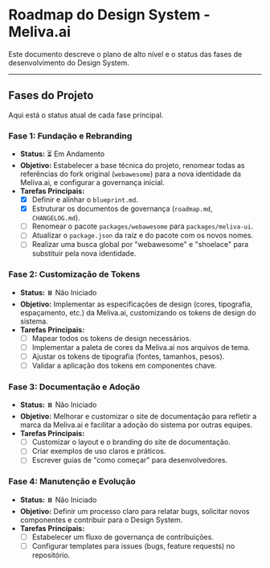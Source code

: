 # Roadmap do Design System - Meliva.ai

Este documento descreve o plano de alto nível e o status das fases de desenvolvimento do Design System.

---

## Fases do Projeto

Aqui está o status atual de cada fase principal.

### Fase 1: Fundação e Rebranding
*   **Status:** ⏳ Em Andamento
*   **Objetivo:** Estabelecer a base técnica do projeto, renomear todas as referências do fork original (`webawesome`) para a nova identidade da Meliva.ai, e configurar a governança inicial.
*   **Tarefas Principais:**
    *   [x] Definir e alinhar o `blueprint.md`.
    *   [x] Estruturar os documentos de governança (`roadmap.md`, `CHANGELOG.md`).
    *   [ ] Renomear o pacote `packages/webawesome` para `packages/meliva-ui`.
    *   [ ] Atualizar o `package.json` da raiz e do pacote com os novos nomes.
    *   [ ] Realizar uma busca global por "webawesome" e "shoelace" para substituir pela nova identidade.

### Fase 2: Customização de Tokens
*   **Status:** ⏸️ Não Iniciado
*   **Objetivo:** Implementar as especificações de design (cores, tipografia, espaçamento, etc.) da Meliva.ai, customizando os tokens de design do sistema.
*   **Tarefas Principais:**
    *   [ ] Mapear todos os tokens de design necessários.
    *   [ ] Implementar a paleta de cores da Meliva.ai nos arquivos de tema.
    *   [ ] Ajustar os tokens de tipografia (fontes, tamanhos, pesos).
    *   [ ] Validar a aplicação dos tokens em componentes chave.

### Fase 3: Documentação e Adoção
*   **Status:** ⏸️ Não Iniciado
*   **Objetivo:** Melhorar e customizar o site de documentação para refletir a marca da Meliva.ai e facilitar a adoção do sistema por outras equipes.
*   **Tarefas Principais:**
    *   [ ] Customizar o layout e o branding do site de documentação.
    *   [ ] Criar exemplos de uso claros e práticos.
    *   [ ] Escrever guias de "como começar" para desenvolvedores.

### Fase 4: Manutenção e Evolução
*   **Status:** ⏸️ Não Iniciado
*   **Objetivo:** Definir um processo claro para relatar bugs, solicitar novos componentes e contribuir para o Design System.
*   **Tarefas Principais:**
    *   [ ] Estabelecer um fluxo de governança de contribuições.
    *   [ ] Configurar templates para issues (bugs, feature requests) no repositório.
